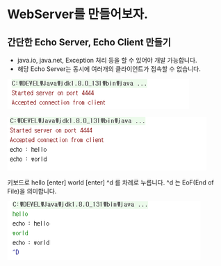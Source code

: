 # WebServer를 만들어보자.

## 간단한 Echo Server, Echo Client 만들기

- java.io, java.net, Exception 처리 등을 할 수 있어야 개발 가능합니다.
- 해당 Echo Server는 동시에 여러개의 클라이언트가 접속할 수 없습니다.

![EchoServer를 실행](001.png)

![EchoClient를 실행](002.png)

키보드로 hello [enter] world [enter] ^d 
를 차례로 누릅니다. ^d 는 EoF(End of File)을 의미합니다.

![EchoServer실행 화면](003.png)





